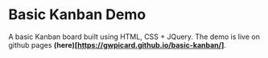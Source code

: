 # Basic Kanban Demo

A basic Kanban board built using HTML, CSS + JQuery. The demo is live on github pages **(here)[https://gwpicard.github.io/basic-kanban/]**.
